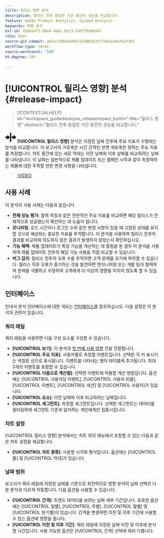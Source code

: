 ```yaml
---
title: 릴리스 영향 분석
description: 릴리스 전후 동일한 기간 동안의 성능을 비교합니다.
feature: Adobe Product Analytics, Guided Analysis
keywords: 제품 분석
exl-id: 93e6e4f1-bbe4-4a6c-8ec3-54d1f9a8b847
role: User
source-git-commit: a62ac798da9d66fa3d88262ef7d04aa4bf6a3303
workflow-type: tm+mt
source-wordcount: '530'
ht-degree: 10%

---
```


# [!UICONTROL 릴리스 영향] 분석 {#release-impact}

<!-- markdownlint-disable MD034 -->

>[!CONTEXTUALHELP]
>id="workspace_guidedanalysis_releaseimpact_button"
>title="릴리스 영향"
>abstract="릴리스 전후 동일한 기간 동안의 성능을 비교합니다."

<!-- markdownlint-enable MD034 -->

![릴리스](/help/assets/icons/Release.svg) **[!UICONTROL 릴리스 영향]** 분석은 지정된 날짜 전후에 주요 지표가 수행되는 방식을 비교합니다. 이 보고서의 가로축은 시간 간격인 반면 세로축은 원하는 주요 지표를 측정합니다. 차트 중간에 있는 세로 막대는 이전 날짜와 이후 날짜를 비교하려는 날짜를 나타냅니다. 이 날짜는 일반적으로 제품 업데이트 또는 캠페인 시작과 같이 측정하려는 제품에 대한 주목할 만한 변경 사항을 나타냅니다.

>[!VIDEO](https://video.tv.adobe.com/v/3421665/?learn=on)

## 사용 사례

이 분석의 사용 사례는 다음과 같습니다.

* **전체 성능 평가:** 참여 측정과 같은 전반적인 주요 지표를 비교하면 해당 릴리스가 전체적으로 성공했는지 확인하는 데 도움이 됩니다.
* **모니터링**: 로드 시간이나 로그인 수와 같은 변경 사항이 있을 때 고정된 상태를 유지할 것으로 예상되는 중요한 지표를 추적합니다. 이 분석을 사용하여 릴리스 전후의 결과를 비교하여 의도하지 않은 결과가 발생하지 않았는지 확인하십시오.
* **기능 채택**: 제품 업데이트가 특정 기능을 개선하는 데 중점을 둔 경우 이 분석을 사용하여 제품 업데이트 전후의 해당 기능 사용을 직접 비교할 수 있습니다.
* **버그 감지**: 릴리스 전후의 오류 수를 추적하면 고객 문제를 조기에 파악할 수 있습니다. 릴리스 직후 오류가 증가하는 것을 발견하면 엔지니어링 또는 개발 팀과 협력하여 문제를 식별하고 수정하여 고객에게 더 이상의 영향을 미치지 않도록 할 수 있습니다.

## 인터페이스

안내식 분석 인터페이스에 대한 개요는 [인터페이스](../overview.md#interface)를 참조하십시오. 다음 설정은 이 분석과 관련이 있습니다.

### 쿼리 레일

쿼리 레일을 사용하면 다음 구성 요소를 구성할 수 있습니다.

* **[!UICONTROL 보기]**: 이 분석과 [첫 번째 사용 영향](first-use-impact.md) 간을 전환합니다.
* **[!UICONTROL 주요 지표]**: 사용자별로 측정할 이벤트입니다. 선택한 각 키 표시기는 색칠된 선으로 표시됩니다. 이벤트를 나타내는 행이 테이블에 추가됩니다. 최대 3개의 이벤트를 포함할 수 있습니다.
* **[!UICONTROL 다음으로 계산됨]**: 선택한 이벤트에 적용할 계산 방법입니다. 옵션에는 [!UICONTROL 사용자당 이벤트], [!UICONTROL 사용자 비율], [!UICONTROL 이벤트], [!UICONTROL 세션] 및 [!UICONTROL 사용자]가 있습니다.
* **[!UICONTROL 요소]**: 이전 날짜와 이후 비교하려는 날짜입니다.
* **[!UICONTROL 세그먼트]**: 측정할 세그먼트입니다. 선택한 세그먼트는 데이터를 필터링하여 세그먼트 기준과 일치하는 개인에게만 집중시킵니다.

### 차트 설정

[!UICONTROL 릴리스 영향] 분석에서는 차트 위의 메뉴에서 조정할 수 있는 다음과 같은 차트 설정을 제공합니다.

* **[!UICONTROL 차트 종류]**: 사용할 시각화 형식입니다. 옵션에는 [!UICONTROL 줄] 및 [!UICONTROL 막대]가 있습니다.

### 날짜 범위

보고서가 쿼리 레일에 지정된 날짜를 기준으로 회전하므로 영향 분석의 날짜 선택은 다른 분석과 다르게 작동합니다. 다음 옵션을 사용할 수 있습니다.

* **[!UICONTROL 간격]**: 트렌드 데이터를 보려는 날짜 세부 기간입니다. 유효한 옵션에는 [!UICONTROL 일별], [!UICONTROL 주별], [!UICONTROL 월별] 및 [!UICONTROL 분기별]이 있습니다. 간격을 변경하면 이전 및 이후 기간에 사용할 수 있는 옵션에 영향을 줍니다.
* **[!UICONTROL 이전 및 이후 기간]**: 쿼리 레일에 지정된 날짜 이전 및 이후에 분석할 시간입니다. 사용 가능한 옵션은 [!UICONTROL 간격] 선택에 따라 다릅니다.


<!--
## Example

See below for an example of the analysis.

![Release impact](../assets/release-impact.png)

-->

